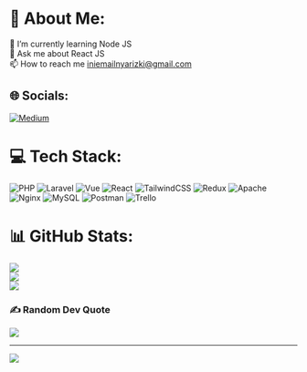 # 💫 About Me:
🌱 I’m currently learning Node JS<br>💬 Ask me about React JS<br>📫 How to reach me iniemailnyarizki@gmail.com


## 🌐 Socials:
[![Medium](https://img.shields.io/badge/Medium-12100E?logo=medium&logoColor=white)](https://medium.com/@mhdrizki098) 

# 💻 Tech Stack:
![PHP](https://img.shields.io/badge/php-%23777BB4.svg?style=for-the-badge&logo=php&logoColor=white) ![Laravel](https://img.shields.io/badge/laravel-%23FF2D20.svg?style=for-the-badge&logo=laravel&logoColor=white) ![Vue](https://img.shields.io/badge/Vue.js-35495E?style=for-the-badge&logo=vuedotjs&logoColor=white) ![React](https://img.shields.io/badge/react-%2320232a.svg?style=for-the-badge&logo=react&logoColor=%2361DAFB) ![TailwindCSS](https://img.shields.io/badge/tailwindcss-%2338B2AC.svg?style=for-the-badge&logo=tailwind-css&logoColor=white) ![Redux](https://img.shields.io/badge/redux-%23593d88.svg?style=for-the-badge&logo=redux&logoColor=white) ![Apache](https://img.shields.io/badge/apache-%23D42029.svg?style=for-the-badge&logo=apache&logoColor=white) ![Nginx](https://img.shields.io/badge/nginx-%23009639.svg?style=for-the-badge&logo=nginx&logoColor=white) ![MySQL](https://img.shields.io/badge/mysql-%2300f.svg?style=for-the-badge&logo=mysql&logoColor=white) ![Postman](https://img.shields.io/badge/Postman-FF6C37?style=for-the-badge&logo=postman&logoColor=white) ![Trello](https://img.shields.io/badge/Trello-%23026AA7.svg?style=for-the-badge&logo=Trello&logoColor=white)
# 📊 GitHub Stats:
![](https://github-readme-stats.vercel.app/api?username=muradha&theme=gruvbox&hide_border=false&include_all_commits=true&count_private=true)<br/>
![](https://github-readme-streak-stats.herokuapp.com/?user=muradha&theme=gruvbox&hide_border=false)<br/>
![](https://github-readme-stats.vercel.app/api/top-langs/?username=muradha&theme=gruvbox&hide_border=false&include_all_commits=true&count_private=true&layout=compact)

### ✍️ Random Dev Quote
![](https://quotes-github-readme.vercel.app/api?type=horizontal&theme=gruvbox)

---
[![](https://visitcount.itsvg.in/api?id=muradha&icon=5&color=5)](https://visitcount.itsvg.in)
